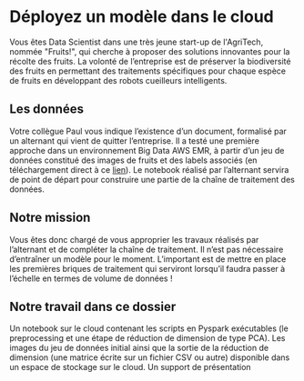 # Déployez un modèle dans le cloud
Vous êtes Data Scientist dans une très jeune start-up de l'AgriTech, nommée  "Fruits!", qui cherche à proposer des solutions innovantes pour la récolte des fruits.
La volonté de l’entreprise est de préserver la biodiversité des fruits en permettant des traitements spécifiques pour chaque espèce de fruits en développant des robots cueilleurs intelligents.

## Les données
Votre collègue Paul vous indique l’existence d’un document, formalisé par un alternant qui vient de quitter l’entreprise. 
Il a testé une première approche dans un environnement Big Data AWS EMR, à partir d’un jeu de données constitué des images de fruits et des labels associés
(en téléchargement direct à ce [lien](https://s3.eu-west-1.amazonaws.com/course.oc-static.com/projects/Data_Scientist_P8/fruits.zip)). 
Le notebook réalisé par l’alternant servira de point de départ pour construire une partie de la chaîne de traitement des données.

## Notre mission
Vous êtes donc chargé de vous approprier les travaux réalisés par l’alternant et de compléter la chaîne de traitement.
Il n’est pas nécessaire d’entraîner un modèle pour le moment.
L’important est de mettre en place les premières briques de traitement qui serviront lorsqu’il faudra passer à l’échelle en termes de volume de données !

## Notre travail dans ce dossier
Un notebook sur le cloud contenant les scripts en Pyspark exécutables (le preprocessing et une étape de réduction de dimension de type PCA).
Les images du jeu de données initial ainsi que la sortie de la réduction de dimension (une matrice écrite sur un fichier CSV ou autre) disponible dans un espace de stockage sur le cloud.
Un support de présentation
